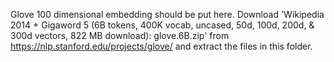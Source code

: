 Glove 100 dimensional embedding should be put here.
Download 'Wikipedia 2014 + Gigaword 5 (6B tokens, 400K vocab, uncased, 50d, 100d, 200d, & 300d vectors, 822 MB download): glove.6B.zip'
from https://nlp.stanford.edu/projects/glove/ and extract the files in this folder.
